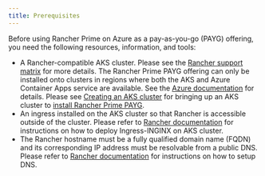 ```yaml
---
title: Prerequisites
---
```


Before using Rancher Prime on Azure as a pay-as-you-go (PAYG) offering, you need the following resources, information, and tools:

- A Rancher-compatible AKS cluster. Please see the [Rancher support matrix](https://www.suse.com/suse-rancher/support-matrix/all-supported-versions/) for more details. The Rancher Prime PAYG offering can only be installed onto clusters in regions where both the AKS and Azure Container Apps service are available. See the [Azure documentation](https://azure.microsoft.com/en-us/explore/global-infrastructure/products-by-region/?products=container-apps,kubernetes-service&regions=all) for details. Please see [Creating an AKS cluster](https://ranchermanager.docs.rancher.com/getting-started/installation-and-upgrade/install-upgrade-on-a-kubernetes-cluster/rancher-on-aks#3-create-the-aks-cluster) for bringing up an AKS cluster to [install Rancher Prime PAYG](installing-rancher-prime.md).
- An ingress installed on the AKS cluster so that Rancher is accessible outside of the cluster. Please refer to [Rancher documentation](https://ranchermanager.docs.rancher.com/getting-started/installation-and-upgrade/install-upgrade-on-a-kubernetes-cluster/rancher-on-aks#5-install-an-ingress) for instructions on how to deploy Ingress-INGINX on AKS cluster.
- The Rancher hostname must be a fully qualified domain name (FQDN) and its corresponding IP address must be resolvable from a public DNS. Please refer to [Rancher documentation](https://ranchermanager.docs.rancher.com/getting-started/installation-and-upgrade/install-upgrade-on-a-kubernetes-cluster/rancher-on-aks#7-set-up-dns) for instructions on how to setup DNS.
